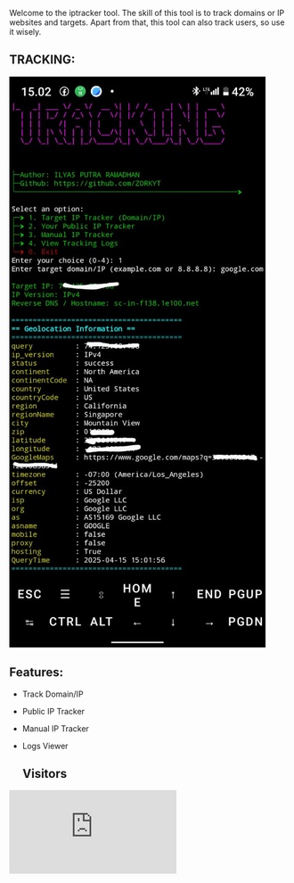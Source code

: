 Welcome to the iptracker tool. The skill of this tool is to track domains or IP websites and targets. Apart from that, this tool can also track users, so use it wisely.

## TRACKING:
![Tracker Tool](IMG-20250415-WA0011.jpg)

## Features:
- Track Domain/IP
- Public IP Tracker
- Manual IP Tracker
- Logs Viewer

  ## Visitors
![Visitor](https://hitwebcounter.com/counter/counter.php?page=20377697&style=0009&nbdigits=7&type=ip&initCount=18)                                                           
